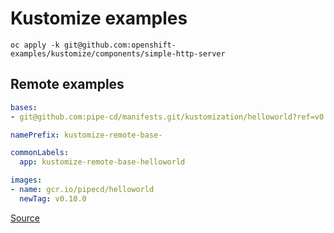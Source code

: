 # Kustomize examples

```
oc apply -k git@github.com:openshift-examples/kustomize/components/simple-http-server
```

## Remote examples

```yaml
bases:
- git@github.com:pipe-cd/manifests.git/kustomization/helloworld?ref=v0.1.2-15

namePrefix: kustomize-remote-base-

commonLabels:
  app: kustomize-remote-base-helloworld

images:
- name: gcr.io/pipecd/helloworld
  newTag: v0.10.0
```
[Source](https://github.com/pipe-cd/examples/blob/master/kubernetes/kustomize-remote-base/kustomization.yaml)


